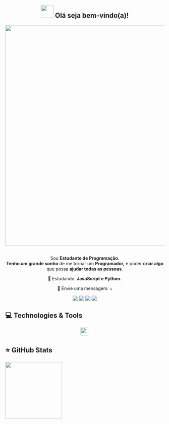 <span align="center">

## <img src="https://i.imgur.com/0hdZ65D.gif" width="40px"> Olá seja bem-vindo(a)!</h2>

</span>

<div align="center">

<img src="https://www.mygo.ge/uploads/blog/1584023795.jpg" width="700px" />

</div>


<br>
<p align="center">
  Sou <strong>Estudante de Programação</strong>.<br />
<strong>Tenho um grande sonho</strong> de me tornar um <strong>Programador,</strong>
e poder <strong>criar algo</strong> que possa <strong>ajudar todas as pessoas</strong>.
</p>

<p align="center">
  🚀  Estudando: <strong>JavaScript e Python.</strong>
</p>
 <div>
 </p>
 
  <p align="center">
  💌 Envie uma mensagem: ⤵️
</p>

<p align="center">
  <a href="https://www.instagram.com/kerliison_" target="_blank"><img src="https://img.shields.io/badge/Instagram-E4405F?style=for-the-badge&logo=instagram&logoColor=white" 
target="_blank"></a>
  <a href = "https://mail.google.com/mail/u/2/#inbox"><img src="https://img.shields.io/badge/-Gmail-%23333?style=for-the-badge&logo=gmail&logoColor=white" target="_blank"></a>
  <a href="https://discord.com/channels/@me" target="_blank"><img src="https://img.shields.io/badge/Discord-7289DA?style=for-the-badge&logo=discord&logoColor=white" target="_blank"></a> 
<a href="https://https://www.linkedin.com/in/kerlison-soares-066714255/" target="_blank"><img src="https://img.shields.io/badge/-LinkedIn-%230077B5?style=for-the-badge&logo=linkedin&logoColor=white" target="_blank"></a>
     
  
  
  
  
 ## 💻 Technologies & Tools

<p align="center">
  
 
 <img src="https://img.shields.io/badge/-Javascript-%23F7DF1E?style=flat-square&logo=javascript&logoColor=black" height="25"/>
 <img scr="https://img.shields.io/badge/-Python-14354C?style=for-the-badge&logo=python&logoColor=white"  height="25"/>

  ## ⭐ GitHub Stats
<a href="https://github.com/kerlisonsoares">
 <img height="180em" src="https://github-readme-stats.vercel.app/api?username=kerlisonsoares&show_icons=true&theme=tokyonight&include_all_commits=true&count_private=true"/>
<div style="display: inline_block"><br>

 
 
 
 


